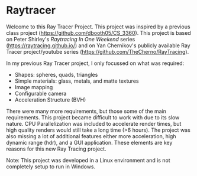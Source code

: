 # Raytracer

Welcome to this Ray Tracer Project. This project was inspired by a previous class project (https://github.com/dbooth05/CS_3360). This project is based on Peter Shirley's _Raytracing In One Weekend_ series (https://raytracing.github.io/) and on Yan Chernikov's publicly available Ray Tracer project/youtube series (https://github.com/TheCherno/RayTracing).

In my previous Ray Tracer project, I only focussed on what was required:
- Shapes: spheres, quads, triangles
- Simple materials: glass, metals, and matte textures
- Image mapping
- Configurable camera
- Acceleration Structure (BVH)

There were many more requirements, but those some of the main requirements. This project became difficult to work with due to its slow nature. CPU Parallelization was included to accelerate render times, but high quality renders would still take a long time (>6 hours). The project was also missing a lot of additional features either more acceleration, high dynamic range (hdr), and a GUI application. These elements are key reasons for this new Ray Tracing project.

Note: This project was developed in a Linux environment and is not completely setup to run in Windows.
